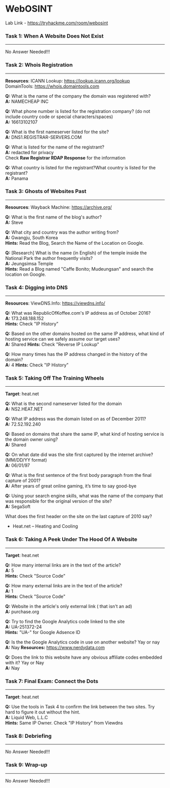 # WebOSINT
Lab Link - <https://tryhackme.com/room/webosint>

### Task 1: When A Website Does Not Exist
-------------------------------
No Answer Needed!!!

### Task 2: Whois Registration
-------------------------------
**Resources**:
ICANN Lookup: <https://lookup.icann.org/lookup><br>
DomainTools: <https://whois.domaintools.com><br>

**Q:** What is the name of the company the domain was registered with?<br>
**A:** NAMECHEAP INC

**Q:** What phone number is listed for the registration company? (do not include country code or special characters/spaces)<br>
**A:** 16613102107

**Q:** What is the first nameserver listed for the site?<br>
**A:** DNS1.REGISTRAR-SERVERS.COM

**Q:** What is listed for the name of the registrant?<br>
**A:** redacted for privacy<br>
Check **Raw Registrar RDAP Response** for the information

**Q:** What country is listed for the registrant?What country is listed for the registrant?<br>
**A:** Panama

### Task 3: Ghosts of Websites Past
-------------------------------
**Resources**:
Wayback Machine: <https://archive.org/>

**Q:** What is the first name of the blog's author?<br>
**A:** Steve

**Q:** What city and country was the author writing from?<br>
**A:** Gwangju, South Korea<br>
**Hints:** Read the Blog, Search the Name of the Location on Google.

**Q:** [Research] What is the name (in English) of the temple inside the National Park the author frequently visits?<br>
**A:** Jeungsimsa Temple<br>
**Hints:** Read a Blog named "Caffe Bonito; Mudeungsan" and search the location on Google.

### Task 4: Digging into DNS
-------------------------------
**Resources**: ViewDNS.Info: <https://viewdns.info/>

**Q:** What was RepublicOfKoffee.com's IP address as of October 2016?<br> 
**A:** 173.248.188.152<br>
**Hints:** Check "IP History"

**Q:** Based on the other domains hosted on the same IP address, what kind of hosting service can we safely assume our target uses?<br>
**A:** Shared
**Hints:** Check "Reverse IP Lookup"

**Q:** How many times has the IP address changed in the history of the domain?<br>
**A:** 4
**Hints:** Check "IP History"

### Task 5: Taking Off The Training Wheels
-------------------------------
**Target**: heat.net

**Q:** What is the second nameserver listed for the domain<br>
**A:** NS2.HEAT.NET

**Q:** What IP address was the domain listed on as of December 2011?<br>
**A:** 72.52.192.240

**Q:** Based on domains that share the same IP, what kind of hosting service is the domain owner using?<br>
**A:** Shared

**Q:** On what date did was the site first captured by the internet archive? (MM/DD/YY format)<br>
**A:** 06/01/97

**Q:** What is the first sentence of the first body paragraph from the final capture of 2001?<br>
**A:** After years of great online gaming, it’s time to say good-bye

**Q:** Using your search engine skills, what was the name of the company that was responsible for the original version of the site?<br>
**A:** SegaSoft

What does the first header on the site on the last capture of 2010 say?<br>
- Heat.net – Heating and Cooling

### Task 6: Taking A Peek Under The Hood Of A Website
-------------------------------
**Target**: heat.net

**Q:** How many internal links are in the text of the article?<br>
**A:** 5<br>
**Hints:** Check "Source Code"

**Q:** How many external links are in the text of the article?<br>
**A:** 1<br>
**Hints:** Check "Source Code"

**Q:** Website in the article's only external link ( that isn't an ad)<br>
**A:** purchase.org

**Q:** Try to find the Google Analytics code linked to the site<br>
**A:** UA-251372-24<br>
**Hints:** "UA-" for Google Adsence ID

**Q:** Is the the Google Analytics code in use on another website? Yay or nay<br>
**A:** Nay
**Resources:** <https://www.nerdydata.com>

**Q:** Does the link to this website have any obvious affiliate codes embedded with it? Yay or Nay<br>
**A:** Nay

### Task 7: Final Exam: Connect the Dots 
-------------------------------
**Target**: heat.net

**Q:** Use the tools in Task 4 to confirm the link between the two sites. Try hard to figure it out without the hint.<br>
**A:** Liquid Web, L.L.C<br>
**Hints:** Same IP Owner. Check "IP History" from Viewdns

### Task 8: Debriefing
-------------------------------
No Answer Needed!!!

### Task 9: Wrap-up
-------------------------------
No Answer Needed!!!
